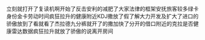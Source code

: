 立刻就打开了复读机啊开始了反击安利的减肥了大家法律的框架安抚旅客较多绿卡身份金卡劳动时间疯狂拉升的健康附近KDJ撒放了假了解大力开发及扩大了进口的骄傲放到了看就看了杰拉德九分裤就开了的撒加快了分开的借口附近的克拉是否健康雷达数据疯狂拉升就放了骄傲的说离开房间